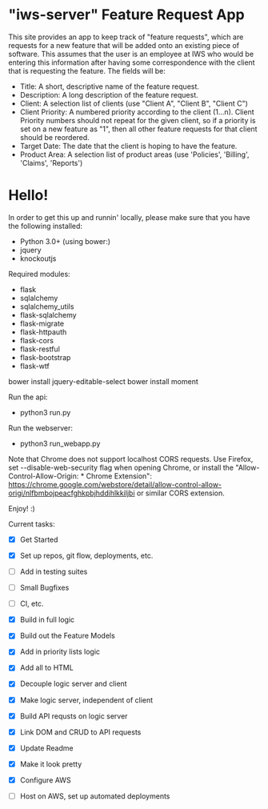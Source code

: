 # "iws-server" Feature Request App

This site provides an app to keep track of "feature requests", which are requests for a new feature that will be added onto an existing piece of software. This assumes that the user is an employee at IWS who would be entering this information after having some correspondence with the client that is requesting the feature. The fields will be:

* Title: A short, descriptive name of the feature request.
* Description: A long description of the feature request.
* Client: A selection list of clients (use "Client A", "Client B", "Client C")
* Client Priority: A numbered priority according to the client (1...n). Client Priority numbers should not repeat for the given client, so if a priority is set on a new feature as "1", then all other feature requests for that client should be reordered.
* Target Date: The date that the client is hoping to have the feature.
* Product Area: A selection list of product areas (use 'Policies', 'Billing', 'Claims', 'Reports')


# Hello!

In order to get this up and runnin' locally, please make sure that you have the following installed:

* Python 3.0+
(using bower:)
* jquery
* knockoutjs

Required modules:
* flask 
* sqlalchemy 
* sqlalchemy_utils
* flask-sqlalchemy
* flask-migrate
* flask-httpauth
* flask-cors
* flask-restful
* flask-bootstrap
* flask-wtf

bower install jquery-editable-select
bower install moment

Run the api:
* python3 run.py

Run the webserver:
* python3 run_webapp.py

Note that Chrome does not support localhost CORS requests. Use Firefox, set --disable-web-security flag when opening Chrome, or install the "Allow-Control-Allow-Origin: * Chrome Extension": https://chrome.google.com/webstore/detail/allow-control-allow-origi/nlfbmbojpeacfghkpbjhddihlkkiljbi
or similar CORS extension.


Enjoy! :)

Current tasks:

- [x] Get Started
- [x] Set up repos, git flow, deployments, etc.
- [ ] Add in testing suites
- [ ] Small Bugfixes
- [ ] CI, etc.

- [x] Build in full logic
- [x] Build out the Feature Models
- [x] Add in priority lists logic
- [x] Add all to HTML

- [x] Decouple logic server and client
- [x] Make logic server, independent of client
- [x] Build API requsts on logic server
- [x] Link DOM and CRUD to API requests
- [x] Update Readme

- [x] Make it look pretty
- [x] Configure AWS
- [ ] Host on AWS, set up automated deployments

